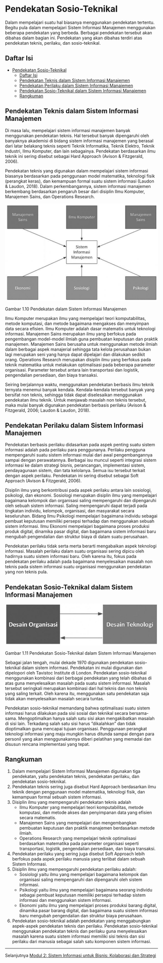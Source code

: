 # Pendekatan Sosio-Teknikal

Dalam mempelajari suatu hal biasanya menggunakan pendekatan tertentu. Begitu pula dalam mempelajari Sistem Informasi Manajemen menggunakan beberapa pendekatan yang berbeda. Berbagai pendekatan tersebut akan dibahas dalam bagian ini. Pendekatan yang akan dibahas terdiri atas pendekatan teknis, perilaku, dan sosio-teknikal.

## Daftar Isi

- [Pendekatan Sosio-Teknikal](#pendekatan-sosio-teknikal)
  - [Daftar Isi](#daftar-isi)
  - [Pendekatan Teknis dalam Sistem Informasi Manajemen](#pendekatan-teknis-dalam-sistem-informasi-manajemen)
  - [Pendekatan Perilaku dalam Sistem Informasi Manajemen](#pendekatan-perilaku-dalam-sistem-informasi-manajemen)
  - [Pendekatan Sosio-Teknikal dalam Sistem Informasi Manajemen](#pendekatan-sosio-teknikal-dalam-sistem-informasi-manajemen)
  - [Rangkuman](#rangkuman)

## Pendekatan Teknis dalam Sistem Informasi Manajemen

Di masa lalu, mempelajari sistem informasi manajemen banyak menggunakan pendekatan teknis. Hal tersebut banyak dipengaruhi oleh banyaknya akademisi di bidang sistem informasi manajemen yang berasal dari latar belakang teknis seperti Teknik Informatika, Teknik Elektro, Teknik Industri, Ilmu Komputer, dan lain sebagainya. Pendekatan berdasarkan ilmu teknik ini sering disebut sebagai Hard Approach (Avison & Fitzgerald, 2006).

Pendekatan teknis yang digunakan dalam mempelajari sistem informasi biasanya berdasarkan pada penggunaan model matematika, teknologi fisik (perangkat keras), dan kemampuan formal suatu sistem informasi (Laudon & Laudon, 2018). Dalam perkembangannya, sistem informasi manajemen berkembang berdasarkan pengaruh besar dari disiplin Ilmu Komputer, Manajemen Sains, dan Operations Research.

![Gambar 1.10](../media/Gambar-1.10.png "Pendekatan dalam Sistem Informasi Manajemen")

Gambar 1.10
Pendekatan dalam Sistem Informasi Manajemen

Ilmu Komputer merupakan ilmu yang mempelajari teori komputabilitas, metode komputasi, dan metode bagaimana mengakses dan menyimpan data secara efisien. Ilmu Komputer adalah dasar matematis untuk teknologi informasi. Manajemen Sains merupakan ilmu yang berfokus pada pengembangan model-model ilmiah guna pembuatan keputusan dan praktik manajemen. Manajemen Sains berusaha untuk menggunakan metode ilmiah dalam berbagai aspek manajerial sehingga tata kelola perusahaan bukan lagi merupakan seni yang hanya dapat dipelajari dan dilakukan sedikit orang. Operations Research merupakan disiplin ilmu yang berfokus pada teknik matematika untuk melakukan optimalisasi pada beberapa parameter organisasi. Parameter tersebut antara lain transportasi dan logistik, pengendalian persediaan, dan biaya transaksi.

Seiring berjalannya waktu, menggunakan pendekatan berbasis ilmu teknik ternyata menemui banyak kendala. Kendala-kendala tersebut banyak yang bersifat non teknis, sehingga tidak dapat diselesaikan menggunakan pendekatan ilmu teknik. Untuk menjawab masalah non teknis tersebut, maka mulai banyak digunakan pendekatan berbasis perilaku (Avison & Fitzgerald, 2006; Laudon & Laudon, 2018).

## Pendekatan Perilaku dalam Sistem Informasi Manajemen

Pendekatan berbasis perilaku didasarkan pada aspek penting suatu sistem informasi adalah pada perilaku para penggunanya. Perilaku pengguna mempengaruhi suatu sistem informasi mulai dari awal pengembangannya sampai dengan perawatannya. Berbagai isu muncul seperti integrasi sistem informasi ke dalam strategi bisnis, perancangan, implementasi sistem, pendayagunaan sistem, dan tata kelolanya. Semua isu tersebut terkait dengan aspek perilaku. Pendekatan ini sering disebut sebagai Soft Approach (Avison & Fitzgerald, 2006).

Disiplin ilmu yang berkontribusi pada aspek perilaku antara lain sosiologi, psikologi, dan ekonomi. Sosiologi merupakan disiplin ilmu yang mempelajari bagaimana kelompok dan organisasi saling mempengaruhi dan dipengaruhi oleh sebuah sistem informasi. Saling mempengaruhi dapat terjadi pada tingkatan individu, kelompok, organisasi, dan masyarakat secara keseluruhan. Bidang Ilmu Psikologi mempelajari bagaimana individu sebagai pembuat keputusan memiliki persepsi terhadap dan menggunakan sebuah sistem informasi. Ilmu Ekonomi mempelajari bagaimana proses produksi produk digital, dinamika pasar digital, dan bagaimana sistem informasi baru mengubah pengendalian dan struktur biaya di dalam suatu perusahaan.

Pendekatan perilaku tidak serta merta berarti mengabaikan aspek teknologi informasi. Masalah perilaku dalam suatu organisasi sering dipicu oleh hadirnya suatu sistem informasi baru. Oleh karena itu, fokus pada pendekatan perilaku adalah pada bagaimana menyelesaikan masalah non teknis pada sistem informasi suatu organisasi menggunakan pendekatan yang non teknis pula.

## Pendekatan Sosio-Teknikal dalam Sistem Informasi Manajemen

![Gambar 1.11](../media/Gambar-1.11.png "Pendekatan Sosio-Teknikal dalam Sistem Informasi Manajemen")

Gambar 1.11
Pendekatan Sosio-Teknikal dalam Sistem Informasi Manajemen

Sebagai jalan tengah, mulai dekade 1970 digunakan pendekatan sosio-teknikal dalam sistem informasi. Pendekatan ini mulai digunakan dan dipelopori oleh Tavistoc Institute di London. Pendekatan sosio-teknikal menggunakan kombinasi dari berbagai pendekatan yang telah dibahas di atas guna menyelesaikan masalah pada suatu sistem informasi. Masalah tersebut seringkali merupakan kombinasi dari hal teknis dan non teknis yang saling terkait. Oleh karena itu, menggunakan satu pendekatan saja tidak akan menyelesaikan masalah secara tuntas.

Pendekatan sosio-teknikal memandang bahwa optimalisasi suatu sistem informasi harus dilakukan pada sisi sosial dan teknikal secara bersama-sama. Mengoptimalkan hanya salah satu sisi akan mengakibatkan masalah di sisi lain. Terkadang salah satu sisi harus ”dikalahkan” dan tidak dioptimalkan guna mencapai tujuan organisasi. Penggunaan perangkat teknologi informasi yang maju mungkin harus ditunda sampai dengan para personil yang akan menggunakannya diberi pelatihan yang memadai dan disusun rencana implementasi yang tepat.

## Rangkuman

1. Dalam mempelajari Sistem Informasi Manajemen digunakan tiga pendekatan, yaitu pendekatan teknis, pendekatan perilaku, dan pendekatan sosio-teknikal.
2. Pendekatan teknis sering juga disebut Hard Approach berdasarkan ilmu teknik dengan penggunaan model matematika, teknologi fisik, dan kemampuan formal sebuah sistem informasi.
3. Disiplin ilmu yang mempengaruhi pendekatan teknis adalah
   - Ilmu Komputer yang mempelajari teori komputabilitas, metode komputasi, dan metode akses dan penyimpanan data yang efisien secara matematis.
   - Manajemen Sains yang mempelajari dan mengembangkan pembuatan keputusan dan praktik manajemen berdasarkan metode ilmiah.
   - Operations Research yang mempelajari teknik optimalisasi berdasarkan matematika pada parameter organisasi seperti transportasi, logistik, pengendalian persediaan, dan biaya transaksi.
4. Pendekatan perilaku yang sering juga disebut Soft Approach lebih berfokus pada aspek perilaku manusia yang terlibat dalam sebuah Sistem Informasi.
5. Disiplin ilmu yang mempengaruhi pendekatan perilaku adalah:
   - Sosiologi yaitu ilmu yang mempelajari bagaimana kelompok dan organisasi saling mempengaruhi dan dipengaruhi oleh sistem informasi.
   - Psikologi yaitu ilmu yang mempelajari bagaimana seorang individu sebagai pembuat keputusan memiliki persepsi terhadap sistem informasi dan menggunakan sistem informasi.
   - Ekonomi yaitu ilmu yang mempelajari proses produksi barang digital, dinamika pasar barang digital, dan bagaimana suatu sistem informasi baru mengubah pengendalian dan struktur biaya perusahaan.
6. Pendekatan sosio-teknikal adalah pendekatan yang menggabungkan aspek-aspek pendekatan teknis dan perilaku. Pendekatan sosio-teknikal menggunakan pendekatan teknis dan perilaku guna menyelesaikan masalah karena suatu sistem informasi memiliki sisi teknis dan sisi perilaku dari manusia sebagai salah satu komponen sistem informasi.

***

Selanjutnya [Modul 2: Sistem Informasi untuk Bisnis: Kolaborasi dan Strategi](../M2/README.md)
